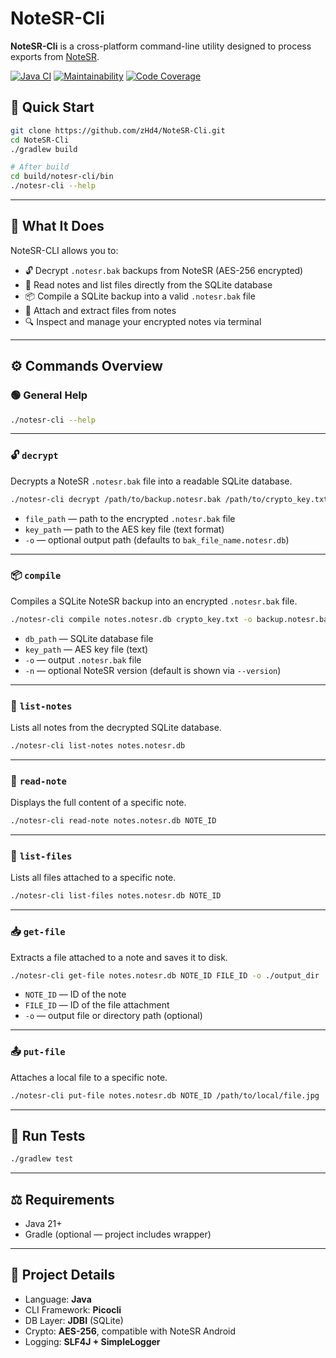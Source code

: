 # NoteSR-Cli

**NoteSR-Cli** is a cross-platform command-line utility designed to process exports from [NoteSR](https://github.com/zHd4/NoteSR).

[![Java CI](https://github.com/zHd4/NoteSR-Cli/actions/workflows/ci.yml/badge.svg)](https://github.com/zHd4/NoteSR-Cli/actions/workflows/ci.yml)
[![Maintainability](https://qlty.sh/gh/zHd4/projects/NoteSR-Cli/maintainability.svg)](https://qlty.sh/gh/zHd4/projects/NoteSR-Cli)
[![Code Coverage](https://qlty.sh/gh/zHd4/projects/NoteSR-Cli/coverage.svg)](https://qlty.sh/gh/zHd4/projects/NoteSR-Cli)

## 🚀 Quick Start

```bash
git clone https://github.com/zHd4/NoteSR-Cli.git
cd NoteSR-Cli
./gradlew build

# After build
cd build/notesr-cli/bin
./notesr-cli --help
```

---

## 🎯 What It Does

NoteSR-CLI allows you to:

* 🔓 Decrypt `.notesr.bak` backups from NoteSR (AES-256 encrypted)
* 🧠 Read notes and list files directly from the SQLite database
* 📦 Compile a SQLite backup into a valid `.notesr.bak` file
* 📌 Attach and extract files from notes
* 🔍 Inspect and manage your encrypted notes via terminal

---

## ⚙️ Commands Overview

### 🟢 General Help

```bash
./notesr-cli --help
```

---

### 🔓 `decrypt`

Decrypts a NoteSR `.notesr.bak` file into a readable SQLite database.

```bash
./notesr-cli decrypt /path/to/backup.notesr.bak /path/to/crypto_key.txt -o output.notesr.db
```

* `file_path` — path to the encrypted `.notesr.bak` file
* `key_path` — path to the AES key file (text format)
* `-o` — optional output path (defaults to `bak_file_name.notesr.db`)

---

### 📦 `compile`

Compiles a SQLite NoteSR backup into an encrypted `.notesr.bak` file.

```bash
./notesr-cli compile notes.notesr.db crypto_key.txt -o backup.notesr.bak -n 1.1.0
```

* `db_path` — SQLite database file
* `key_path` — AES key file (text)
* `-o` — output `.notesr.bak` file
* `-n` — optional NoteSR version (default is shown via `--version`)

---

### 📄 `list-notes`

Lists all notes from the decrypted SQLite database.

```bash
./notesr-cli list-notes notes.notesr.db
```

---

### 🧒 `read-note`

Displays the full content of a specific note.

```bash
./notesr-cli read-note notes.notesr.db NOTE_ID
```

---

### 📁 `list-files`

Lists all files attached to a specific note.

```bash
./notesr-cli list-files notes.notesr.db NOTE_ID
```

---

### 📥 `get-file`

Extracts a file attached to a note and saves it to disk.

```bash
./notesr-cli get-file notes.notesr.db NOTE_ID FILE_ID -o ./output_dir
```

* `NOTE_ID` — ID of the note
* `FILE_ID` — ID of the file attachment
* `-o` — output file or directory path (optional)

---

### 📤 `put-file`

Attaches a local file to a specific note.

```bash
./notesr-cli put-file notes.notesr.db NOTE_ID /path/to/local/file.jpg
```

---

## 🧪 Run Tests

```bash
./gradlew test
```

---

## ⚖️ Requirements

* Java 21+
* Gradle (optional — project includes wrapper)

---

## 📌 Project Details

* Language: **Java**
* CLI Framework: **Picocli**
* DB Layer: **JDBI** (SQLite)
* Crypto: **AES-256**, compatible with NoteSR Android
* Logging: **SLF4J + SimpleLogger**
